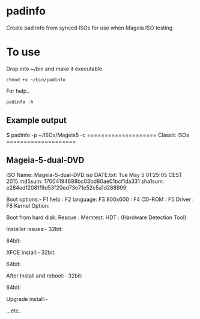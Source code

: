 # padinfo
Create pad info from synced ISOs for use when Mageia ISO testing

To use
======

Drop into ~/bin and make it executable

`chmod +x ~/bin/padinfo`

For help..

`padinfo -h`


Example output
--------------

$ padinfo -p ~/ISOs/Mageia5 -c
==================== Classic ISOs ====================



Mageia-5-dual-DVD
--------------------------------------------------
ISO Name: Mageia-5-dual-DVD.iso
DATE.txt: Tue May  5 01:25:05 CEST 2015
md5sum:   17004194688bc03bd80ae01bcf1da331
sha1sum:  e284edf2081f9d53f20ed73e71e52c5a1d288999

Boot options:-
F1 help    : 
F2 language: 
F3 800x600 : 
F4 CD-ROM  : 
F5 Driver  : 
F6 Kernel Option: 

Boot from hard disk: 
Rescue : 
Memtest: 
HDT    : 
(Hardware Detection Tool)



Installer issues:-
32bit:


64bit:


XFCE Install:-
32bit:


64bit:


After Install and reboot:-
32bit:


64bit:


Upgrade install:-


...etc.

